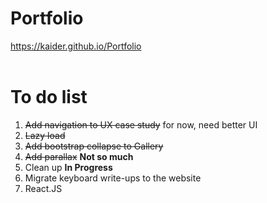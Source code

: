 # Portfolio

https://kaider.github.io/Portfolio
<br>
<br>
# To do list
1. ~~Add navigation to UX case study~~ for now, need better UI
2. ~~Lazy load~~
3. ~~Add bootstrap collapse to Gallery~~
4. ~~Add parallax~~ **Not so much**
5. Clean up **In Progress**
6. Migrate keyboard write-ups to the website
7. React.JS
